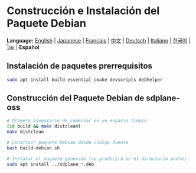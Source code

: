 # Construcción e Instalación del Paquete Debian

**Language:** [English](../en/build-debian-package.md) | [Japanese](../ja/build-debian-package.md) | [Français](../fr/build-debian-package.md) | [中文](../zh/build-debian-package.md) | [Deutsch](../de/build-debian-package.md) | [Italiano](../it/build-install-source.md) | [한국어](../ko/build-debian-package.md) | [ไทย](../th/build-debian-package.md) | **Español**

## Instalación de paquetes prerrequisitos
```bash
sudo apt install build-essential cmake devscripts debhelper
```

## Construcción del Paquete Debian de sdplane-oss
```bash
# Primero asegurarse de comenzar en un espacio limpio
(cd build && make distclean)
make distclean

# Construir paquete Debian desde código fuente
bash build-debian.sh

# Instalar el paquete generado (se producirá en el directorio padre)
sudo apt install ../sdplane_*.deb
```